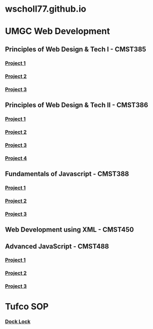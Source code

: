 # wscholl77.github.io
# UMGC Web Development 
## Principles of Web Design & Tech I - CMST385  
### [Project 1](https://wscholl77.github.io/cmst385/Project1/index.html)  
### [Project 2](https://wscholl77.github.io/cmst385/Project3/index.html)  
### [Project 3](https://wscholl77.github.io/cmst385/project4/index.html)  
## Principles of Web Design & Tech II - CMST386  
### [Project 1](https://wscholl77.github.io/cmst386/wwwroot/project1/gallery.html)  
### [Project 2](https://wscholl77.github.io/cmst386/wwwroot/project3/preprocessing.html)  
### [Project 3](https://wscholl77.github.io/cmst386/wwwroot/project4/home.html)  
### [Project 4](https://wscholl77.github.io/cmst386/wwwroot/index.html)
## Fundamentals of Javascript - CMST388  
### [Project 1](https://wscholl77.github.io/cmst388/project1/index.html)  
### [Project 2](https://wscholl77.github.io/cmst388/project2/index.html)  
### [Project 3](https://wscholl77.github.io/cmst388/project3/event_registration.html)  
## Web Development using XML - CMST450  
## Advanced JavaScript - CMST488  
### [Project 1](https://wscholl77.github.io/cmst488/exercise1/index.html)  
### [Project 2](https://wscholl77.github.io/cmst488/exercise2/index.html)  
### [Project 3](https://wscholl77.github.io/cmst488/Project4/index.html)  
# Tufco SOP
### [Dock Lock](https://wscholl77.github.io/SOP/index.html)
